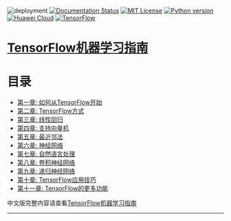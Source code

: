 ![deployment](https://github.com/nickcafferry/tensorflow-doc-zh/workflows/deploy/badge.svg)
[![Documentation Status](https://readthedocs.org/projects/tensorflow-ml/badge/?version=latest)](https://tensorflow-ml.readthedocs.io/zh/latest/?badge=latest)
[![MIT License](https://img.shields.io/badge/license-MIT-blue.svg?style=flat)](http://choosealicense.com/licenses/mit/)
[![Python version](https://img.shields.io/badge/python-3.7,%203.8-brightgreen.svg)](https://www.python.org/)
[![Huawei Cloud](https://img.shields.io/badge/platform-huawei%20cloud-blue)](https://auth.huaweicloud.com/authui/login.html?service=https%3A%2F%2Fconsole.huaweicloud.com%2Fconsole%2F%3Flocale%3Dzh-cn#/login)
[![TensorFlow](https://img.shields.io/badge/tensorflow-2.2-brightgreen.svg)](https://github.com/tensorflow/tensorflow)

# [TensorFlow机器学习指南](https://www.packtpub.com/big-data-and-business-intelligence/tensorflow-machine-learning-cookbook)

目录
=================

  * [第一章: 如何从TensorFlow开始](#ch-1-getting-started-with-tensorflow)
  * [第二章: TensorFlow方式](#ch-2-the-tensorflow-way)
  * [第三章: 线性回归](#ch-3-linear-regression)
  * [第四章: 支持向量机](#ch-4-support-vector-machines)
  * [第五章: 最近邻法](#ch-5-nearest-neighbor-methods)
  * [第六章: 神经网络](#ch-6-neural-networks)
  * [第七章: 自然语言处理](#ch-7-natural-language-processing)
  * [第八章: 卷积神经网络](#ch-8-convolutional-neural-networks)
  * [第九章: 递归神经网络](#ch-9-recurrent-neural-networks)
  * [第十章: TensorFlow应用技巧](#ch-10-taking-tensorflow-to-production)
  * [第十一章: TensorFlow的更多功能](#ch-11-more-with-tensorflow)

中文版完整内容请查看[TensorFlow机器学习指南](https://tensorflow-ml.readthedocs.io/zh/latest/?badge=latest)

---


